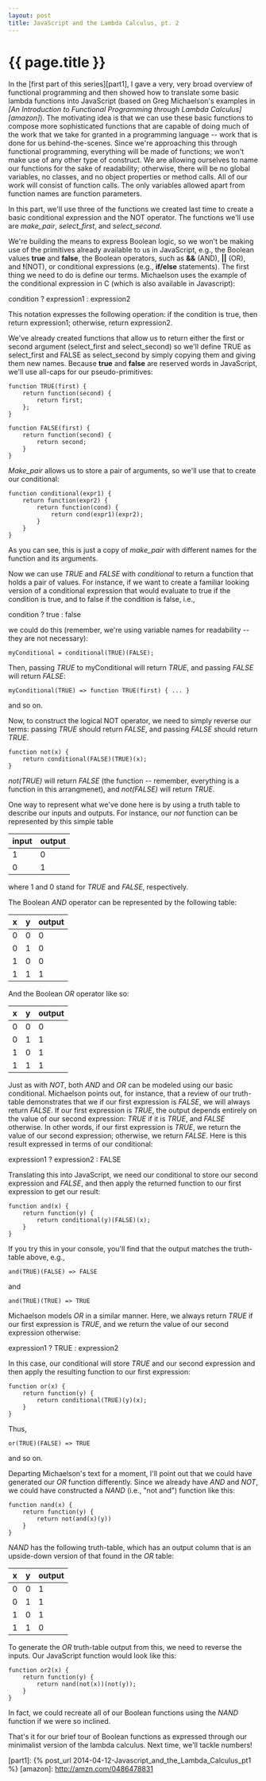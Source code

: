 ```yaml
---
layout: post
title: JavaScript and the Lambda Calculus, pt. 2
---
```


{{ page.title }}
================

In the [first part of this series][part1], I gave a very, very broad overview of functional programming and then showed how to translate some basic lambda functions into JavaScript (based on Greg Michaelson's examples in *[An Introduction to Functional Programming through Lambda Calculus][amazon]*). The motivating idea is that we can use these basic functions to compose more sophisticated functions that are capable of doing much of the work that we take for granted in a programming language -- work that is done for us behind-the-scenes. Since we're approaching this through functional programming, everything will be made of functions; we won't make use of any other type of construct. We are allowing ourselves to name our functions for the sake of readability; otherwise, there will be no global variables, no classes, and no object properties or method calls. All of our work will consist of function calls. The only variables allowed apart from function names are function parameters.

In this part, we'll use three of the functions we created last time to create a basic conditional expression and the NOT operator. The functions we'll use are *make_pair*, *select_first*, and *select_second*.

We're building the means to express Boolean logic, so we won't be making use of the primitives already available to us in JavaScript, e.g., the Boolean values **true** and **false**, the Boolean operators, such as **&&** (AND), **\|\|** (OR), and **!**(NOT), or conditional expressions (e.g., **if/else** statements). The first thing we need to do is define our terms. Michaelson uses the example of the conditional expression in C (which is also available in Javascript):

condition ? expression1 : expression2

This notation expresses the following operation: if the condition is true, then return expression1; otherwise, return expression2.

We've already created functions that allow us to return either the first or second argument (select_first and select_second) so we'll define TRUE as select_first and FALSE as select_second by simply copying them and giving them new names. Because **true** and **false** are reserved words in JavaScript, we'll use all-caps for our pseudo-primitives: 

    function TRUE(first) { 
        return function(second) { 
            return first; 
        }; 
    }

    function FALSE(first) {
        return function(second) {
            return second;
        }
    }

*Make_pair* allows us to store a pair of arguments, so we'll use that to create our conditional:

    function conditional(expr1) {
        return function(expr2) {
            return function(cond) {
                return cond(expr1)(expr2);
            }
        }
    }

As you can see, this is just a copy of *make_pair* with different names for the function and its arguments.

Now we can use *TRUE* and *FALSE* with *conditional* to return a function that holds a pair of values. For instance, if we want to create a familiar looking version of a conditional expression that would evaluate to true if the condition is true, and to false if the condition is false, i.e.,

condition ? true : false

we could do this (remember, we're using variable names for readability -- they are not necessary):

    myConditional = conditional(TRUE)(FALSE);

Then, passing *TRUE* to myConditional will return *TRUE*, and passing *FALSE* will return *FALSE*:

    myConditional(TRUE) => function TRUE(first) { ... }

and so on. 

Now, to construct the logical NOT operator, we need to simply reverse our terms: passing *TRUE* should return *FALSE*, and passing *FALSE* should return *TRUE*.

    function not(x) {
        return conditional(FALSE)(TRUE)(x);
    }

*not(TRUE)* will return *FALSE* (the function -- remember, everything is a function in this arrangmenet), and *not(FALSE)* will return *TRUE*. 

One way to represent what we've done here is by using a truth table to describe our inputs and outputs. For instance, our *not* function can be represented by this simple table

|input | output|
|------|-------|
|1     | 0     |
|0     | 1     |

where 1 and 0 stand for *TRUE* and *FALSE*, respectively. 

The Boolean *AND* operator can be represented by the following table:

|x |y |output|
|--|--|--|
|0 |0 |0 |
|0 |1 |0 |
|1 |0 |0 |
|1 |1 |1 |

And the Boolean *OR* operator like so:

|x |y |output|
|--|--|--|
|0 |0 |0 |
|0 |1 |1 |
|1 |0 |1 |
|1 |1 |1 |

Just as with *NOT*, both *AND* and *OR* can be modeled using our basic conditional. Michaelson points out, for instance, that a review of our truth-table demonstrates that we if our first expression is *FALSE*, we will always return *FALSE*. If our first expression is *TRUE*, the output depends entirely on the value of our second expression: *TRUE* if it is *TRUE*, and *FALSE* otherwise. In other words, if our first expression is *TRUE*, we return the value of our second expression; otherwise, we return *FALSE*. Here is this result expressed in terms of our conditional:

expression1 ? expression2 : FALSE

Translating this into JavaScript, we need our conditional to store our second expression and *FALSE*, and then apply the returned function to our first expression to get our result:

    function and(x) {
        return function(y) {
            return conditional(y)(FALSE)(x);
        }
    }

If you try this in your console, you'll find that the output matches the truth-table above, e.g.,

    and(TRUE)(FALSE) => FALSE

and 

    and(TRUE)(TRUE) => TRUE

Michaelson models *OR* in a similar manner. Here, we always return *TRUE* if our first expression is *TRUE*, and we return the value of our second expression otherwise:

expression1 ? TRUE : expression2

In this case, our conditional will store *TRUE* and our second expression and then apply the resulting function to our first expression:

    function or(x) {
        return function(y) {
            return conditional(TRUE)(y)(x);
        }
    }

Thus, 

    or(TRUE)(FALSE) => TRUE

and so on.

Departing Michaelson's text for a moment, I'll point out that we could have generated our *OR* function differently. Since we already have *AND* and *NOT*, we could have constructed a *NAND* (i.e., "not and") function like this:

    function nand(x) {
        return function(y) {
            return not(and(x)(y))
        }
    }

*NAND* has the following truth-table, which has an output column that is an upside-down version of that found in the *OR* table:

|x |y |output|
|--|--|--|
|0 |0 |1 |
|0 |1 |1 |
|1 |0 |1 |
|1 |1 |0 |

To generate the *OR* truth-table output from this, we need to reverse the inputs. Our JavaScript function would look like this:

    function or2(x) {
        return function(y) {
            return nand(not(x))(not(y));
        }
    }

In fact, we could recreate all of our Boolean functions using the *NAND* function if we were so inclined.

That's it for our brief tour of Boolean functions as expressed through our minimalist version of the lambda calculus. Next time, we'll tackle numbers!

[part1]: {% post_url 2014-04-12-Javascript_and_the_Lambda_Calculus_pt1 %}
[amazon]: http://amzn.com/0486478831




